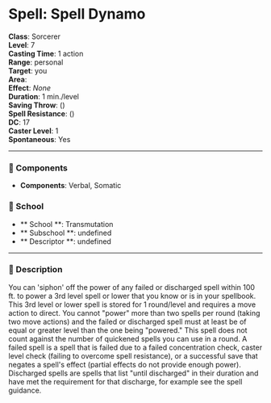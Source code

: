 
# Spell: Spell Dynamo
**Class**: Sorcerer  
**Level**: 7  
**Casting Time**: 1 action  
**Range**: personal  
**Target**: you  
**Area**:   
**Effect**: _None_  
**Duration**: 1 min./level  
**Saving Throw**:  ()  
**Spell Resistance**:  ()  
**DC**: 17  
**Caster Level**: 1  
**Spontaneous**: Yes

---

### 🔮 Components
- **Components**: Verbal, Somatic

### 🏫 School
- ** School **: Transmutation
- ** Subschool **: undefined
- ** Descriptor **: undefined
---

### 📜 Description
You can 'siphon' off the power of any failed or discharged spell within 100 ft. to power a 3rd level spell or lower that you know or is in your spellbook. This 3rd level or lower spell is stored for 1 round/level and requires a move action to direct. You cannot "power" more than two spells per round (taking two move actions) and the failed or discharged spell must at least be of equal or greater level than the one being "powered." This spell does not count against the number of quickened spells you can use in a round. A failed spell is a spell that is failed due to a failed concentration check, caster level check (failing to overcome spell resistance), or a successful save that negates a spell's effect (partial effects do not provide enough power). Discharged spells are spells that list "until discharged" in their duration and have met the requirement for that discharge, for example see the spell guidance.
